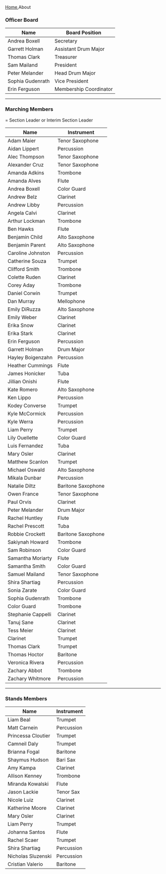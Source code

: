 [Home](Home),About

### Officer Board

| Name | Board Position |
|------|----------------|
| Andrea Boxell | Secretary |
| Garrett Holman | Assistant Drum Major |
| Thomas Clark | Treasurer |
| Sam Mailand | President |
| Peter Melander | Head Drum Major |
| Sophia Gudenrath | Vice President |
| Erin Ferguson | Membership Coordinator |

---

### Marching Members
<span class="glyphicon glyphicon-star-empty"></span> = Section Leader or Interim Section Leader

| Name | Instrument |
|------|------------|
| Adam Maier | Tenor Saxophone |
| Aidan Lippert | Percussion |
| Alec Thompson | Tenor Saxophone |
| Alexander Cruz | Tenor Saxophone |
| Amanda Adkins | Trombone |
| Amanda Alves | Flute |
| Andrea Boxell | Color Guard |
| Andrew Belz | Clarinet |
| <span class="glyphicon glyphicon-star-empty"></span> Andrew Libby | Percussion |
| Angela Calvi | Clarinet |
| Arthur Lockman | Trombone |
| <span class="glyphicon glyphicon-star-empty"></span> Ben Hawks | Flute |
| Benjamin Child | Alto Saxophone |
| Benjamin Parent | Alto Saxophone |
| Caroline Johnston | Percussion |
| <span class="glyphicon glyphicon-star-empty"></span> Catherine Souza | Trumpet |
| Clifford Smith | Trombone |
| Colette Ruden | Clarinet |
| Corey Aday | Trombone |
| Daniel Corwin | Trumpet |
| <span class="glyphicon glyphicon-star-empty"></span> Dan Murray | Mellophone |
| Emily DiRuzza | Alto Saxophone |
| Emily Weber | Clarinet |
| Erika Snow | Clarinet |
| Erika Stark | Clarinet |
| Erin Ferguson | Percussion |
| Garrett Holman | Drum Major |
| Hayley Boigenzahn | Percussion |
| Heather Cummings | Flute |
| James Honicker | Tuba |
| Jillian Onishi | Flute |
| Kate Romero | Alto Saxophone |
| Ken Lippo | Percussion |
| Kodey Converse | Trumpet |
| <span class="glyphicon glyphicon-star-empty"></span> Kyle McCormick | Percussion |
| Kyle Werra | Percussion |
| Liam Perry | Trumpet |
| Lily Ouellette | Color Guard |
| Luis Fernandez | Tuba |
| Mary Osler | Clarinet |
| Matthew Scanlon | Trumpet |
| Michael Oswald | Alto Saxophone |
| Mikala Dunbar | Percussion |
| Natalie Diltz | Baritone Saxophone |
| Owen France | Tenor Saxophone |
| Paul Orvis | Clarinet |
| Peter Melander | Drum Major |
| Rachel Huntley | Flute |
| <span class="glyphicon glyphicon-star-empty"></span> Rachel Prescott | Tuba |
| Robbie Crockett | Baritone Saxophone |
| Sakiynah Howard | Trombone |
| Sam Robinson | Color Guard |
| Samantha Moriarty | Flute |
| Samantha Smith | Color Guard |
| Samuel Mailand | Tenor Saxophone |
| Shira Shartiag | Percussion |
| Sonia Zarate | Color Guard |
| Sophia Gudenrath | Trombone |
| Color Guard | Trombone |
| <span class="glyphicon glyphicon-star-empty"></span> Stephanie Cappelli | Clarinet |
| Tanuj Sane | Clarinet |
| <span class="glyphicon glyphicon-star-empty"></span> Tess Meier | Clarinet |
| Clarinet | Trumpet |
| Thomas Clark | Trumpet |
| Thomas Hoctor | Baritone |
| Veronica Rivera | Percussion |
| Zachary Abbot | Trombone |
| Zachary Whitmore | Percussion |



---

### Stands Members

| Name | Instrument |
|------|------------|
| Liam Beal | Trumpet |
| Matt Carnein | Percussion |
| Princessa Cloutier | Trumpet |
| Camneil Daly | Trumpet |
| Brianna Fogal | Baritone |
| Shaymus Hudson | Bari Sax |
| Amy Kampa | Clarinet |
| Allison Kenney | Trombone |
| Miranda Kowalski | Flute |
| Jason Lackie | Tenor Sax |
| Nicole Luiz | Clarinet |
| Katherine Moore | Clarinet |
| Mary Osler | Clarinet |
| Liam Perry | Trumpet |
| Johanna Santos | Flute |
| Rachel Scaer | Trumpet |
| Shira Shartiag | Percussion |
| Nicholas Sluzenski | Percussion |
| Cristian Valerio | Baritone |
